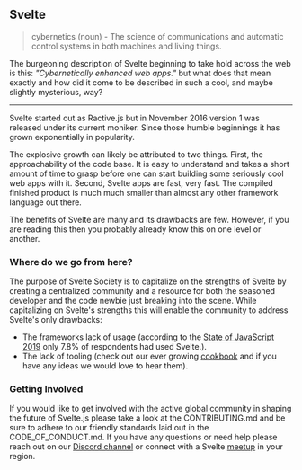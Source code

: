 ## Svelte

> cybernetics (noun) - The science of communications and automatic control systems in both machines and living things.

The burgeoning description of Svelte beginning to take hold across the web is this: *"Cybernetically enhanced web apps."* but what does that mean exactly and how did it come to be described in such a cool, and maybe slightly mysterious, way? 

---

Svelte started out as Ractive.js but in November 2016 version 1 was released under its current moniker. Since those humble beginnings it has grown exponentially in popularity.

The explosive growth can likely be attributed to two things. First, the approachability of the code base. It is easy to understand and takes a short amount of time to grasp before one can start building some seriously cool web apps with it. Second, Svelte apps are fast, very fast. The compiled finished product is much much smaller than almost any other framework language out there. 

The benefits of Svelte are many and its drawbacks are few. However, if you are reading this then you probably already know this on one level or another. 

### Where do we go from here?

The purpose of Svelte Society is to capitalize on the strengths of Svelte by creating a centralized community and a resource for both the seasoned developer and the code newbie just breaking into the scene. While capitalizing on Svelte's strengths this will enable the community to address Svelte's only drawbacks: 

- The frameworks lack of usage (according to the [State of JavaScript 2019](https://2019.stateofjs.com/front-end-frameworks/svelte/) only 7.8% of respondents had used Svelte.).
- The lack of tooling (check out our ever growing [cookbook](https://sveltesociety.dev/recipes) and if you have any ideas we would love to hear them).

### Getting Involved

If you would like to get involved with the active global community in shaping the future of Svelte.js please take a look at the CONTRIBUTING.md and be sure to adhere to our friendly standards laid out in the CODE_OF_CONDUCT.md. If you have any questions or need help please reach out on our [Discord channel](https://discord.gg/MKNUW7wXka) or connect with a Svelte [meetup](https://twitter.com/SvelteSociety/status/1235264100600631296?s=20) in your region.

